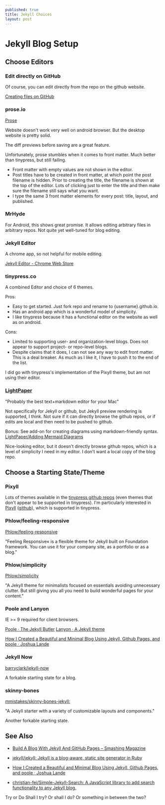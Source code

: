 ```yaml
---
published: true
title: Jekyll Choices
layout: post
---
```



# Jekyll Blog Setup


## Choose Editors


### Edit directly on GitHub

Of course, you can edit directly from the repo on the github website.

[Creating files on GitHub](https://github.com/blog/1327-creating-files-on-github)


### prose.io

[Prose](http://prose.io/)

Website doesn't work very well on android browser. But the desktop website is pretty solid.

The diff previews before saving are a great feature.

Unfortunately, prose stumbles when it comes to front matter. Much better than tinypress, but still failing.

* Front matter with empty values are not shown in the editor.
* Post titles have to be created in front matter, at which point the post filename is hidden. Prior to creating the title, the filename is shown at the top of the editor. Lots of clicking just to enter the title and then make sure the filename still says what you want.
* I type the same 3 front matter elements for every post: title, layout, and published.


### MrHyde

For Android, this shows great promise. It allows editing arbitrary files in arbitrary repos. Not quite yet well-tuned for blog editing.


### Jekyll Editor

A chrome app, so not helpful for mobile editing.

[Jekyll Editor - Chrome Web Store](https://chrome.google.com/webstore/detail/jekyll-editor/dfdkgbhjmllemfblfoohhehdigokocme?hl=en)


### tinypress.co

A combined Editor and choice of 6 themes.

Pros:

* Easy to get started. Just fork repo and rename to {username}.github.io.
* Has an android app which is a wonderful model of simplicity.
* I like tinypress because it has a functional editor on the website as well as on android.

Cons:

* Limited to supporting user- and organization-level blogs. Does not appear to support project- or repo-level blogs.
* Despite claims that it does, I can not see any way to edit front matter. This is a deal breaker. As much as I like it, I have to push it to the end of the list.

I did go with tinypress's implementation of the Pixyll theme, but am not using their editor.


### [LightPaper](http://lightpaper.42squares.in/)

"Probably the best text+markdown editor for your Mac"

Not specifically for Jekyll or github, but Jekyll preview rendering is supported, I think. Not sure if it can directly browse the github repos, or if edits are local and then need to be pushed to github.

Bonus: See add-on for creating diagrams using markdown-friendly syntax. [LightPaper/Adding Mermaid Diagrams](https://github.com/42Squares/LightPaper/blob/master/doc/Adding%20Mermaid%20Diagrams.md)

Nice-looking editor, but it doesn't directly browse github repos, which is a level of simplicity I need in my editor. I don't want a local copy of the blog repo.


## Choose a Starting State/Theme

### Pixyll

Lots of themes available in the [tinypress github repos](https://github.com/tinypressco) (even themes that don't appear to be supported in tinypress). I'm particularly interested in [Pixyll](http://pixyll.com/) ([github](https://github.com/tinypressco/pixyll)), which is supported in tinypress.


### Phlow/feeling-responsive

[Phlow/feeling-responsive](https://github.com/Phlow/feeling-responsive)

"Feeling Responsive« is a flexible theme for Jekyll built on Foundation framework. You can use it for your company site, as a portfolio or as a blog."


### Phlow/simplicity

[Phlow/simplicity](https://github.com/Phlow/simplicity)

"A Jekyll theme for minimalists focused on essentials avoiding unnecessary clutter. But still giving you all you need to build wonderful pages for your content."


### Poole and Lanyon

IE >= 9 required for client browsers.

[Poole · The Jekyll Butler](http://demo.getpoole.com/)
[Lanyon · A Jekyll theme](http://lanyon.getpoole.com/)

[How I Created a Beautiful and Minimal Blog Using Jekyll, Github Pages, and poole · Joshua Lande](http://joshualande.com/jekyll-github-pages-poole/)


### Jekyll Now

[barryclark/jekyll-now](https://github.com/barryclark/jekyll-now)

A forkable starting state for a blog.


### skinny-bones

[mmistakes/skinny-bones-jekyll: ](https://github.com/mmistakes/skinny-bones-jekyll)

"A Jekyll starter with a variety of customizable layouts and components."

Another forkable starting state.


## See Also

* [Build A Blog With Jekyll And GitHub Pages – Smashing Magazine](https://www.smashingmagazine.com/2014/08/build-blog-jekyll-github-pages/)

* [jekyll/jekyll: Jekyll is a blog-aware, static site generator in Ruby](https://github.com/jekyll/jekyll)

* [How I Created a Beautiful and Minimal Blog Using Jekyll, Github Pages, and poole · Joshua Lande](http://joshualande.com/jekyll-github-pages-poole/)

* [christian-fei/Simple-Jekyll-Search: A JavaScript library to add search functionality to any Jekyll blog.](https://github.com/christian-fei/Simple-Jekyll-Search)

Try or Do
Shall I try? Or shall I do? Or something in between the two?
